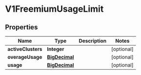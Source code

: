 # V1FreemiumUsageLimit

## Properties
Name | Type | Description | Notes
------------ | ------------- | ------------- | -------------
**activeClusters** | **Integer** |  |  [optional]
**overageUsage** | [**BigDecimal**](BigDecimal.md) |  |  [optional]
**usage** | [**BigDecimal**](BigDecimal.md) |  |  [optional]
